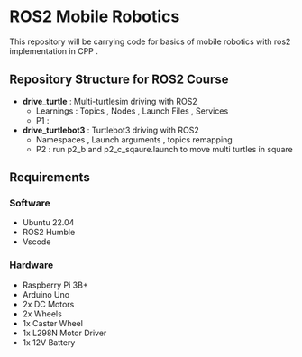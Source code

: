 # ROS2 Mobile Robotics
This repository will be carrying code for basics of mobile robotics with ros2 implementation in CPP .

## Repository Structure for ROS2 Course
- **drive_turtle**     : Multi-turtlesim driving with ROS2
    - Learnings : Topics , Nodes , Launch Files , Services
    - P1 :
- **drive_turtlebot3** : Turtlebot3 driving with ROS2
    - Namespaces , Launch arguments , topics remapping
    - P2 : run p2_b and p2_c_sqaure.launch to move multi turtles in square



## Requirements
### Software
- Ubuntu 22.04
- ROS2 Humble
- Vscode

### Hardware
- Raspberry Pi 3B+
- Arduino Uno
- 2x DC Motors
- 2x Wheels
- 1x Caster Wheel
- 1x L298N Motor Driver
- 1x 12V Battery
